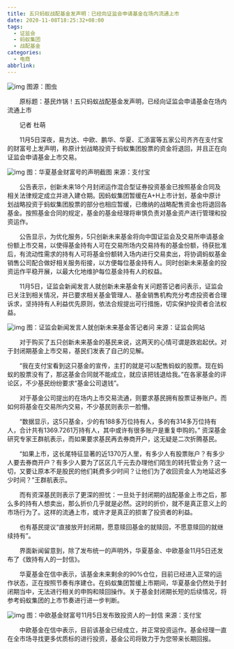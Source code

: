 ```yaml
---
title: 五只蚂蚁战配基金发声明：已经向证监会申请基金在场内流通上市
date: 2020-11-08T18:25:32+08:00
tags:
  - 证监会
  - 蚂蚁集团
  - 战配基金
categories:
  - 电商
abbrlink:
---
```


![img](https://cdn.jsdelivr.net/gh/yakeing/Documentation@main/Hexo/images/41ff-kcpxnwv7928753.jpg)
图源：图虫

　　原标题：基民炸锅！五只蚂蚁战配基金发声明，已经向证监会申请基金在场内流通上市

　　记者 杜萌

　　11月5日深夜，易方达、中欧、鹏华、华夏、汇添富等五家公司齐齐在支付宝的财富号上发声明，称原计划战略投资于蚂蚁集团股票的资金将退回，并且正在向证监会申请基金上市交易。

![img](https://cdn.jsdelivr.net/gh/yakeing/Documentation@main/Hexo/images/b0ba-kcpxnwv7659950.jpg)
图：华夏基金财富号的声明截图  来源：支付宝

　　公告表示，创新未来18个月封闭运作混合型证券投资基金已按照基金合同及相关法律规定成立并进入建仓期。因蚂蚁集团暂缓在A+H上市计划，基金中原计划战略投资于蚂蚁集团股票的部分也相应暂缓，已缴纳的战略配售资金也将退回各基金。按照基金合同的规定，基金的基金经理将审慎负责对基金资产进行管理和投资运作。

　　公告显示，为优化服务，5只创新未来基金将向中国证监会及交易所申请基金份额上市交易，以使得基金持有人可在交易所场内交易持有的基金份额，待获批准后，有流动性需求的持有人可将基金份额转入场内进行交易卖出，将协调蚂蚁基金销售公司配合做好相关服务衔接，以方便每位基金持有人。同时创新未来基金的投资运作平稳开展，以最大化地维护每位基金持有人的权益。

　　11月5日，证监会新闻发言人就创新未来基金有关问题答记者问表示，证监会已关注到相关情况，并已要求相关基金管理人、基金销售机构充分考虑投资者合理诉求，坚持持有人利益优先原则，依法合规提出可行措施，切实保护投资者合法权益。

![img](https://cdn.jsdelivr.net/gh/yakeing/Documentation@main/Hexo/images/20a0-kcpxnwv7660221.png)
图：证监会新闻发言人就创新未来基金答记者问 来源：证监会网站

　　对于购买了五只创新未来基金的基民来说，这两天的心情可谓是跌宕起伏。对于封闭期基金上市交易，基民们发表了自己的见解。

　　“我在支付宝看到这只基金的宣传，主打的就是可以配售蚂蚁的股票。现在蚂蚁的股票没有了，那这基金合同就不能成立，就应该把钱退给我。”在各家基金的评论区，不少基民纷纷要求“基金公司退钱”。

　　对于基金公司提出的在场内上市交易流通，则要求基民拥有股票证券账户。而如何将基金在交易所内交易，不少基民则表示一脸懵。

　　“数据显示，这5只基金，少的有188多万位持有人，多的有314多万位持有人，合计共有1369.7261万持有人，其中或许有很多账户是重复申购的。” 资深基金研究专家王群航表示，而如果要求基民再去券商开户，这无疑是二次折腾基民。

　　“如果上市，这长尾特征显著的近1370万人里，有多少人有股票账户？有多少人要去券商开户？有多少人要为了区区几千元去办理他们陌生的转托管业务？这一切，又要让原本不是股民的他们耗费多少时间？让他们为了收回资金人为地延迟多少时间？”王群航表示。

　　而有资深基民则表示了更深的担忧：一旦处于封闭期的战配基金上市之后，那么多的持有人想卖出，那么折价几乎就是必然。这时的折价，就不是真正意义上的市场行为了。这样的流通上市，或许才是真正的损害了投资者的利益。

　　也有基民提议“直接放开封闭期，愿意赎回基金的就赎回，不愿意赎回的就继续持有”。

　　界面新闻留意到，除了发布统一的声明外，华夏基金、中欧基金11月5日还发布了《致持有人的一封信》。

　　华夏基金在信中表示，该基金未来剩余的90%仓位，目前已经进入正常的运作状态，正在按照节奏有序建仓。在蚂蚁集团暂缓上市期间，华夏基金仍然处于封闭期当中，无法进行相关的申购和赎回操作。关于基金封闭期长短的后续情况，将参考蚂蚁集团的上市节奏进行进一步判断。

![img](https://cdn.jsdelivr.net/gh/yakeing/Documentation@main/Hexo/images/3eca-kcpxnwv7660225.jpg)
图：中欧基金财富号11月5日发布致投资人的一封信  来源：支付宝

　　中欧基金在信中表示，目前该基金已经成立，并正常投资运作。基金经理一直在全市场寻找更多优质标的进行投资，基金公司将致力于为您带来长期回报。